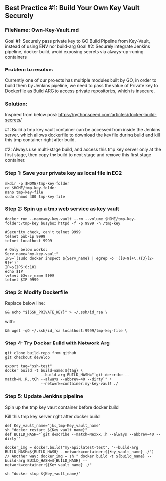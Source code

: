 ## Best Practice #1: Build Your Own Key Vault Securely  
### FileName: Own-Key-Vault.md
Goal #1: Securely pass private key to GO Build Pipeline from Key-Vault, instead of using ENV nor build-arg
Goal #2: Securely integrate Jenkins pipeline, docker build, avoid exposing secrets via always-up-runing containers 

### Problem to resolve: 
Currently one of our projects has multiple modules built by GO, in order to build them by Jenkins pipeline, we need to pass the value of Private key to Dockerfile as Build ARG to access private repositories, which is insecure.

### Solution:
Inspired from below post:
https://pythonspeed.com/articles/docker-build-secrets/

#1: Build a tmp key vault container can be accessed from inside the Jenkins server, which allows dockerfile to download the key file during build and kill this tmp container right after build. 

#2: Always use multi-stage build, and access this tmp key server only at the first stage, then copy the build to next stage and remove this first stage container.


### Step 1: Save your private key as local file in EC2
```
mkdir -p $HOME/tmp-key-folder
cd $HOME/tmp-key-folder
nano tmp-key-file
sudo chmod 400 tmp-key-file
```
### Step 2: Spin up a tmp web service as key vault
```
docker run --name=my-key-vault --rm --volume $HOME/tmp-key-folder:/tmp-key busybox httpd -f -p 9999 -h /tmp-key

#Security check, can't telnet 9999
telnet pub-ip 9999
telnet localhost 9999

# Only below works:
Serv_name="my-key-vault"
IPS=`(sudo docker inspect ${Serv_name} | egrep -o '([0-9]+\.){3}[2-9]+')`
IP=${IPS:0:10}
echo $IP
telnet $Serv_name 9999
telnet $IP 9999
```
### Step 3: Modify Dockerfile
Replace below line:
```
&& echo "${SSH_PRIVATE_KEY}" > ~/.ssh/id_rsa \
```
with:
```
&& wget -qO ~/.ssh/id_rsa localhost:9999/tmp-key-file \
```

### Step 4: Try Docker Build with Network Arg
```
git clone build-repo from github
git checkout develop

export tag="ssh-test"
docker build -t build-name:${tag} \
                --build-arg BUILD_HASH="`git describe --match=M..R..tCh --always --abbrev=40 --dirty`" \
                --network=container:my-key-vault ./
```

### Step 5:  Update Jenkins pipeline

Spin up the tmp key vault container before docker build

Kill this tmp key server right after docker build
```
def Key_vault_name="jks_tmp-Key_vault_name"
sh "docker restart ${Key_vault_name}"
def BUILD_HASH="`git describe --match=Nexxx..h --always --abbrev=40 --dirty`"
 
docker_img = docker.build("my-api:latest-test", "--build-arg BUILD_HASH=${BUILD_HASH} --network=container:${Key_vault_name} ./")
// Another way: docker_img = sh " docker build -t ${build_name} --build-arg BUILD_HASH=${BUILD_HASH} --network=container:${Key_vault_name} ./"
 
sh "docker stop ${Key_vault_name}"
```
